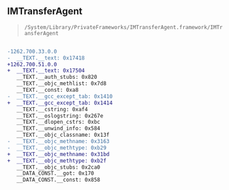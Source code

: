 ## IMTransferAgent

> `/System/Library/PrivateFrameworks/IMTransferAgent.framework/IMTransferAgent`

```diff

-1262.700.33.0.0
-  __TEXT.__text: 0x17418
+1262.700.51.0.0
+  __TEXT.__text: 0x17504
   __TEXT.__auth_stubs: 0x820
   __TEXT.__objc_methlist: 0x7d8
   __TEXT.__const: 0xa8
-  __TEXT.__gcc_except_tab: 0x1410
+  __TEXT.__gcc_except_tab: 0x1414
   __TEXT.__cstring: 0xaf4
   __TEXT.__oslogstring: 0x267e
   __TEXT.__dlopen_cstrs: 0xbc
   __TEXT.__unwind_info: 0x584
   __TEXT.__objc_classname: 0x13f
-  __TEXT.__objc_methname: 0x3163
-  __TEXT.__objc_methtype: 0xb29
+  __TEXT.__objc_methname: 0x31bd
+  __TEXT.__objc_methtype: 0xb2f
   __TEXT.__objc_stubs: 0x2ca0
   __DATA_CONST.__got: 0x170
   __DATA_CONST.__const: 0x858

```
